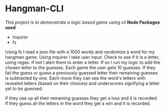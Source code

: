 # Hangman-CLI
_This project is to demonstrate a logic based game using cli_
**Node Packages used**
- inquirer
- fs

Using fs I read a json file with a 1000 words and randomize a word for my hangman game.
Using inquirer I take user input.  Check to see if it is a letter, using regex.
If not I alert them to enter a letter.
If so I run my logic to add the chosen letter to the guesses.
Each game the user gets 10 guesses.
If they fail the guess or guess a previously guessed letter their remaining guesses is subtracted by one.
Each move they can see the word's letters with revealed letters (based on their choices) and underscores
signifying a letter yet to be guessed.

If they use up all their remaining guesses they get a loss and it is recorded.
If they guess all the letters in the word they get a win and it is recorded.